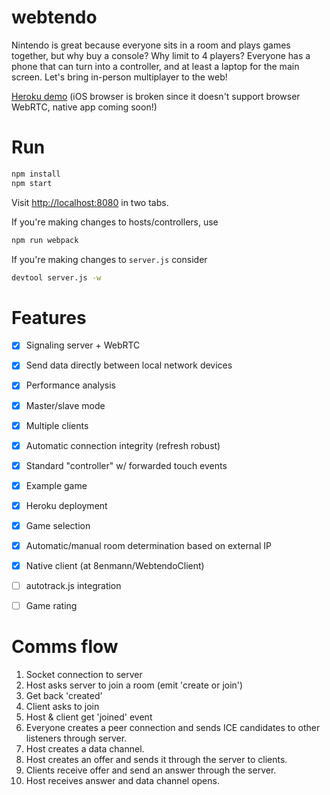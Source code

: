 # webtendo
Nintendo is great because everyone sits in a room and plays games together, but why buy a console? Why limit to 4 players? Everyone has a phone that can turn into a controller, and at least a laptop for the main screen. Let's bring in-person multiplayer to the web!

[Heroku demo](http://webtendo.herokuapp.com) (iOS browser is broken since it doesn't support browser WebRTC, native app coming soon!)

# Run
```bash
npm install
npm start
```

Visit [http://localhost:8080](http://localhost:8080) in two tabs.

If you're making changes to hosts/controllers, use
```bash
npm run webpack
```

If you're making changes to `server.js` consider
```bash
devtool server.js -w
```

# Features
- [x] Signaling server + WebRTC
- [x] Send data directly between local network devices
- [x] Performance analysis
- [x] Master/slave mode
- [x] Multiple clients
- [x] Automatic connection integrity (refresh robust)
- [x] Standard "controller" w/ forwarded touch events
- [x] Example game
- [x] Heroku deployment
- [x] Game selection
- [x] Automatic/manual room determination based on external IP
- [x] Native client (at 8enmann/WebtendoClient)
- [ ] autotrack.js integration
- [ ] Game rating


# Comms flow

1. Socket connection to server
1. Host asks server to join a room (emit 'create or join')
1. Get back 'created'
1. Client asks to join
1. Host & client get 'joined' event
1. Everyone creates a peer connection and sends ICE candidates to other listeners through server.
1. Host creates a data channel.
1. Host creates an offer and sends it through the server to clients.
1. Clients receive offer and send an answer through the server.
1. Host receives answer and data channel opens.

